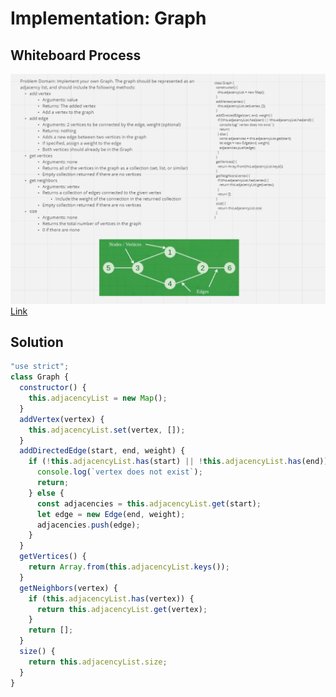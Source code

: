 # Implementation: Graph

## **Whiteboard Process**

![White-Borad](../../image/Graph.png)
[Link](https://miro.com/app/board/uXjVMn3zvkA=/?share_link_id=492866872849)

## **Solution**

```javascript
"use strict";
class Graph {
  constructor() {
    this.adjacencyList = new Map();
  }
  addVertex(vertex) {
    this.adjacencyList.set(vertex, []);
  }
  addDirectedEdge(start, end, weight) {
    if (!this.adjacencyList.has(start) || !this.adjacencyList.has(end)) {
      console.log(`vertex does not exist`);
      return;
    } else {
      const adjacencies = this.adjacencyList.get(start);
      let edge = new Edge(end, weight);
      adjacencies.push(edge);
    }
  }
  getVertices() {
    return Array.from(this.adjacencyList.keys());
  }
  getNeighbors(vertex) {
    if (this.adjacencyList.has(vertex)) {
      return this.adjacencyList.get(vertex);
    }
    return [];
  }
  size() {
    return this.adjacencyList.size;
  }
}
```

